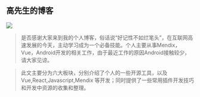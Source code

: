 ## 高先生的博客

<a  href="http://mrgaogang.github.io">
<img src="https://img.shields.io/badge/%E5%AE%98%E6%96%B9%E6%96%87%E6%A1%A3-https%3A%2F%2Fmrgaogang.github.io-red"/>
</a>


> 是否感谢大家来到我的个人博客，俗话说“好记性不如烂笔头”，在互联网高速发展的今天，主动学习成为一个必备技能。个人主要从事Mendix，Vue，Android开发的相关工作，由于最近工作的原因Android接触较少，请大家见谅。

> 此文主要分为六大板块，分别介绍了个人的一些开源工具，以及 Vue,React,Javascript,Mendix 等开发；同时提供了一些常用插件开发技巧和开发中资源的收集和整理。

